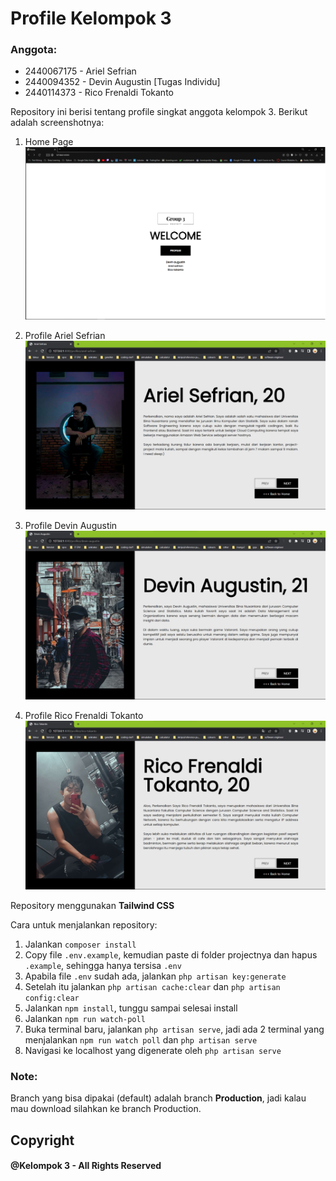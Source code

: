 # Profile Kelompok 3

### Anggota:
- 2440067175 - Ariel Sefrian
- 2440094352 - Devin Augustin [Tugas Individu]
- 2440114373 - Rico Frenaldi Tokanto

Repository ini berisi tentang profile singkat anggota kelompok 3. Berikut adalah screenshotnya:

1. Home Page
   <img src="public/images/readme-images/new-home-page.png" alt="home page">

2. Profile Ariel Sefrian
   <img src="public/images/readme-images/profile-ariel.png" alt="ariel sefrian">
   
3. Profile Devin Augustin
   <img src="public/images/readme-images/profile-devin.png" alt="devin augustin">

4. Profile Rico Frenaldi Tokanto
   <img src="public/images/readme-images/profile-rico.png" alt="rico tokanto">

Repository menggunakan **Tailwind CSS**

Cara untuk menjalankan repository:
1. Jalankan `composer install`
2. Copy file `.env.example`, kemudian paste di folder projectnya dan hapus `.example`, sehingga hanya tersisa `.env`
3. Apabila file `.env` sudah ada, jalankan `php artisan key:generate`
4. Setelah itu jalankan `php artisan cache:clear` dan `php artisan config:clear`
5. Jalankan `npm install`, tunggu sampai selesai install
6. Jalankan `npm run watch-poll`
7. Buka terminal baru, jalankan `php artisan serve`, jadi ada 2 terminal yang menjalankan `npm run watch poll` dan `php artisan serve`
8. Navigasi ke localhost yang digenerate oleh `php artisan serve`

### Note:
Branch yang bisa dipakai (default) adalah branch **Production**, jadi kalau mau download silahkan ke branch Production.

## Copyright
#### @Kelompok 3 - All Rights Reserved
